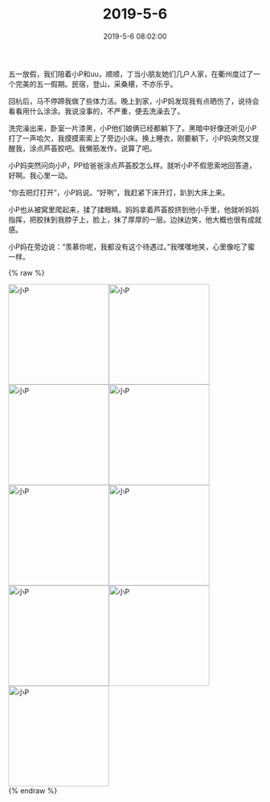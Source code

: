 ﻿---
title: "2019-5-6"
date: 2019-5-6 08:02:00
tags: 文字
categories: 爸爸
---
五一放假，我们陪着小P和uu，顺顺，丁当小朋友她们几户人家，在衢州度过了一个完美的五一假期。民宿，登山，采桑椹，不亦乐乎。

回杭后，马不停蹄我做了些体力活。晚上到家，小P妈发现我有点晒伤了，说待会看看用什么涂涂。我说没事的，不严重，便去洗澡去了。

洗完澡出来，卧室一片漆黑，小P他们娘俩已经都躺下了。黑暗中好像还听见小P打了一声哈欠，我摸摸索索上了旁边小床。换上睡衣，刚要躺下，小P妈突然又提醒我，涂点芦荟胶吧。我懒筋发作，说算了吧。

小P妈突然问向小P，PP给爸爸涂点芦荟胶怎么样。就听小P不假思索地回答道，好啊。我心里一动。

“你去把灯打开”，小P妈说。“好咧”，我赶紧下床开灯，趴到大床上来。

小P也从被窝里爬起来，揉了揉眼睛。妈妈拿着芦荟胶挤到他小手里，他就听妈妈指挥，把胶抹到我脖子上，脸上，抹了厚厚的一层。边抹边笑，他大概也很有成就感。

小P妈在旁边说：“羡慕你呢，我都没有这个待遇过。”我嘿嘿地笑，心里像吃了蜜一样。

{% raw %}
<div style="width:500 px">
<div style="float:left; width:100 px"><img src="/images/WeChat Image_20200211101052.jpg" width="200" alt="小P"></div>
<div style="float:left; width:100 px"><img src="/images/WeChat Image_20200211101151.jpg" width="200" alt="小P"></div>
<div style="float:left; width:100 px"><img src="/images/WeChat Image_20200211101206.jpg" width="200" alt="小P"></div>
<div style="float:left; width:100 px"><img src="/images/WeChat Image_20200211101217.jpg" width="200" alt="小P"></div>
<div style="float:left; width:100 px"><img src="/images/WeChat Image_20200211101228.jpg" width="200" alt="小P"></div>
<div style="float:left; width:100 px"><img src="/images/WeChat Image_20200211101239.jpg" width="200" alt="小P"></div>
<div style="float:left; width:100 px"><img src="/images/WeChat Image_20200211101251.jpg" width="200" alt="小P"></div>
<div style="float:left; width:100 px"><img src="/images/WeChat Image_20200211101302.jpg" width="200" alt="小P"></div>
<div style="float:left; width:100 px"><img src="/images/WeChat Image_20200211101312.jpg" width="200" alt="小P"></div>
<div style="clear:both"></div>
</div>
{% endraw %}